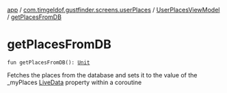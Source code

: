 [app](../../index.md) / [com.timgeldof.gustfinder.screens.userPlaces](../index.md) / [UserPlacesViewModel](index.md) / [getPlacesFromDB](./get-places-from-d-b.md)

# getPlacesFromDB

`fun getPlacesFromDB(): `[`Unit`](https://kotlinlang.org/api/latest/jvm/stdlib/kotlin/-unit/index.html)

Fetches the places from the database and sets it to the value of the _myPlaces [LiveData](#) property within a coroutine


